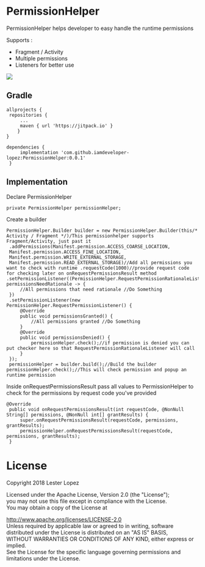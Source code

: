 
# PermissionHelper  
PermissionHelper helps developer to easy handle the runtime permissions  

Supports : 
- Fragment / Activity  
- Multiple permissions  
- Listeners for better use    

[![](https://jitpack.io/v/iamdeveloper-lopez/PermissionHelper.svg)](https://jitpack.io/#iamdeveloper-lopez/PermissionHelper)    

## Gradle  
```  
allprojects {  
 repositories { 
	 ... 
	 maven { url 'https://jitpack.io' } 	
	}
}  
```  
```  
dependencies {  
	 implementation 'com.github.iamdeveloper-lopez:PermissionHelper:0.0.1'
 }  
```  
  
## Implementation  

Declare PermissionHelper
```    
private PermissionHelper permissionHelper;  
```  

Create a builder  

```
PermissionHelper.Builder builder = new PermissionHelper.Builder(this/* Activity / Fragment */)/This permissionhelper supports Fragment/Activity, just past it  
 .addPermissions(Manifest.permission.ACCESS_COARSE_LOCATION,
 Manifest.permission.ACCESS_FINE_LOCATION, 
 Manifest.permission.WRITE_EXTERNAL_STORAGE, 
 Manifest.permission.READ_EXTERNAL_STORAGE)//Add all permissions you want to check with runtime .requestCode(1000)//provide request code for checking later on onRequestPermissionsResult method .setPermissionListener((PermissionHelper.RequestPermissionRationaleListener) permissionsNeedRationale -> { 
	 //All permissions that need rationale //Do Something 
 }) 
 .setPermissionListener(new PermissionHelper.RequestPermissionListener() { 
	 @Override 
	 public void permissionsGranted() { 
		 //All permissions granted //Do Something 
	 }  
	 @Override 
	 public void permissionsDenied() { 
		 permissionHelper.check();//if permission is denied you can put checker here so that RequestPermissionRationaleListener will call 
	 } 
 }); 
 permissionHelper = builder.build();//Build the builder permissionHelper.check();//This will check permission and popup an runtime permission  
 ```
Inside onRequestPermissionsResult pass all values to PermissionHelper to check for the permissions by request code you've provided  
```
@Override  
 public void onRequestPermissionsResult(int requestCode, @NonNull String[] permissions, @NonNull int[] grantResults) { 
	 super.onRequestPermissionsResult(requestCode, permissions, grantResults);
	 permissionHelper.onRequestPermissionsResult(requestCode, permissions, grantResults); 
 }
```
# License  
Copyright 2018 Lester Lopez  
  
Licensed under the Apache License, Version 2.0 (the "License");  
you may not use this file except in compliance with the License.  
You may obtain a copy of the License at  
  
 http://www.apache.org/licenses/LICENSE-2.0  
Unless required by applicable law or agreed to in writing, software  
distributed under the License is distributed on an "AS IS" BASIS,  
WITHOUT WARRANTIES OR CONDITIONS OF ANY KIND, either express or implied.  
See the License for the specific language governing permissions and  
limitations under the License.
